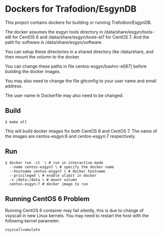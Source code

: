 # Dockers for Trafodion/EsgynDB

This project contains dockers for building or running
Trafodion/EsgynDB.

The docker assumes the esgyn tools directory in
/data/share/esgyn/tools-el6 for CentOS 6 and
/data/share/esgyn/tools-el7 for CentOS 7. And the path for software is
/data/share/esgyn/software.

You can setup these directories in a shared directory like
/data/share, and then mount the volumn to the docker.

You can change these paths in file centos-esgyn/bashrc-el[67] before
building the docker images.

You may also need to change the file gitconfig to your user name and
email address.

The user name in Dockerfile may also need to be changed.

## Build

```shell
$ make all
```

This will build docker images for both CentOS 6 and CentOS 7. The name
of the images are centos-esgyn:6 and centos-esgyn:7 respectively.

## Run

```shell
$ docker run -it  \ # run in interactive mode
  --name centos-esgyn7 \ # specify the docker name
  --hostname centos-esgyn7 \ # docker hostname
  --privileged \ # enable ulimit in docker
  -v /data:/data \ # mount volumn
  centos-esgyn:7 # docker image to run
```

## Running CentOS 6 Problem

Running CentOS 6 container may fail silently, this is due to change of
vsyscall in new Linux kernels. You may need to restart the host with
the following kernel parameter.

    vsyscall=emulate
